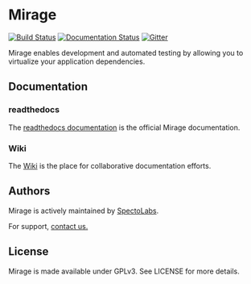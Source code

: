 Mirage
======

[![Build Status](https://travis-ci.org/SpectoLabs/mirage.png?branch=master)](https://travis-ci.org/SpectoLabs/mirage)
[![Documentation Status](https://readthedocs.org/projects/mirage/badge/?version=latest)](http://mirage.readthedocs.org/en/latest/?badge=latest)
[![Gitter](https://badges.gitter.im/Join%20Chat.svg)](https://gitter.im/SpectoLabs/mirage?utm_source=badge&utm_medium=badge&utm_campaign=pr-badge&utm_content=body_badge)

Mirage enables development and automated testing by allowing you to virtualize your application dependencies.


## Documentation

### readthedocs

The [readthedocs documentation](<http://mirage-docs.readthedocs.org/en/latest/?badge=latest/>) is the official Mirage documentation.

### Wiki

The [Wiki](https://github.com/SpectoLabs/mirage/wiki) is the place for collaborative documentation efforts.

## Authors

Mirage is actively maintained by [SpectoLabs](http://specto.io).

For support, [contact us.](mailto:contact@specto.io)

## License

Mirage is made available under GPLv3. See LICENSE for more details.
